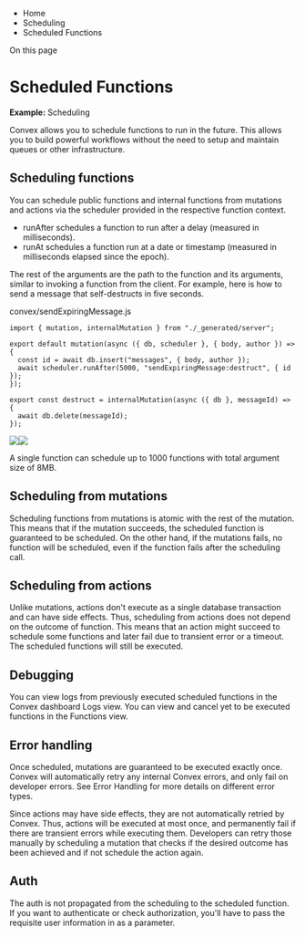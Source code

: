<div>

<div>

<div>

<div>

-   Home
-   Scheduling
-   Scheduled Functions

<div>

On this page

</div>

<div>

<div>

# Scheduled Functions

</div>

**Example:** Scheduling

Convex allows you to schedule functions to run in the future. This
allows you to build powerful workflows without the need to setup and
maintain queues or other infrastructure.

## Scheduling functions​

You can schedule public functions and internal functions from mutations
and actions via the scheduler provided in the respective function
context.

-   runAfter schedules a function to run after a delay (measured in
    milliseconds).
-   runAt schedules a function run at a date or timestamp (measured in
    milliseconds elapsed since the epoch).

The rest of the arguments are the path to the function and its
arguments, similar to invoking a function from the client. For example,
here is how to send a message that self-destructs in five seconds.

<div>

<div>

convex/sendExpiringMessage.js

</div>

<div>

    import { mutation, internalMutation } from "./_generated/server";

    export default mutation(async ({ db, scheduler }, { body, author }) => {
      const id = await db.insert("messages", { body, author });
      await scheduler.runAfter(5000, "sendExpiringMessage:destruct", { id });
    });

    export const destruct = internalMutation(async ({ db }, messageId) => {
      await db.delete(messageId);
    });

<div>

![](data:image/svg+xml;base64,PHN2Zz48cGF0aD48L3BhdGg+PC9zdmc+)![](data:image/svg+xml;base64,PHN2Zz48cGF0aD48L3BhdGg+PC9zdmc+)

</div>

</div>

</div>

A single function can schedule up to 1000 functions with total argument
size of 8MB.

## Scheduling from mutations​

Scheduling functions from mutations is atomic with the rest of the
mutation. This means that if the mutation succeeds, the scheduled
function is guaranteed to be scheduled. On the other hand, if the
mutations fails, no function will be scheduled, even if the function
fails after the scheduling call.

## Scheduling from actions​

Unlike mutations, actions don\'t execute as a single database
transaction and can have side effects. Thus, scheduling from actions
does not depend on the outcome of function. This means that an action
might succeed to schedule some functions and later fail due to transient
error or a timeout. The scheduled functions will still be executed.

## Debugging​

You can view logs from previously executed scheduled functions in the
Convex dashboard Logs view. You can view and cancel yet to be executed
functions in the Functions view.

## Error handling​

Once scheduled, mutations are guaranteed to be executed exactly once.
Convex will automatically retry any internal Convex errors, and only
fail on developer errors. See Error Handling for more details on
different error types.

Since actions may have side effects, they are not automatically retried
by Convex. Thus, actions will be executed at most once, and permanently
fail if there are transient errors while executing them. Developers can
retry those manually by scheduling a mutation that checks if the desired
outcome has been achieved and if not schedule the action again.

## Auth​

The auth is not propagated from the scheduling to the scheduled
function. If you want to authenticate or check authorization, you\'ll
have to pass the requisite user information in as a parameter.

</div>

</div>

</div>

</div>

</div>
